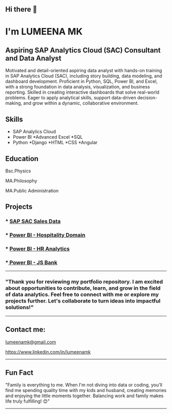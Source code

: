 ## Hi there 👋

<!--
**lumeenabdul/lumeenabdul** is a ✨ _special_ ✨ repository because its `README.md` (this file) appears on your GitHub profile.

Here are some ideas to get you started:

- 🔭 I’m currently working on ...
- 🌱 I’m currently learning ...
- 👯 I’m looking to collaborate on ...
- 🤔 I’m looking for help with ...
- 💬 Ask me about ...
- 📫 How to reach me: ...
- 😄 Pronouns: ...
- ⚡ Fun fact: ...
-->
# I'm LUMEENA MK
## Aspiring SAP Analytics Cloud (SAC) Consultant and Data Analyst
 
Motivated and detail-oriented aspiring data analyst with hands-on training in SAP Analytics Cloud (SAC), including story building, data modeling, and dashboard development. Proficient in Python, SQL, Power BI, and Excel, with a strong foundation in data analysis, visualization, and business reporting. Skilled in creating interactive dashboards that solve real-world problems. Eager to apply analytical skills, support data-driven decision-making, and grow within a dynamic, collaborative environment.



## Skills
* SAP Analylics Cloud 
* Power BI  *Advanced Excel  *SQL  
* Python  *Django  *HTML  *CSS  *Angular
## Education 
Bsc.Physics   

MA.Philosophy

MA.Public Administration 

## Projects

### * <a href="https://github.com/lumeenabdul/SAP-SAC-Project.git"> SAP SAC Sales Data </a>
### * <a href="https://github.com/lumeenabdul/Hotel-Insights-Power-BI.git"> Power BI - Hospitality Domain </a>

### * <a href="https://github.com/lumeenabdul/HR-analytics-PowerBI.git">  Power BI - HR Analytics  </a>
### *<a href="https://github.com/lumeenabdul/JS-Bank-dashboard.git">  Power BI - JS Bank  </a> 
 

---

### "Thank you for reviewing my portfolio repository. I am excited about opportunities to contribute, learn, and grow in the field of data analytics. Feel free to connect with me or explore my projects further. Let's collaborate to turn ideas into impactful solutions!"


---

## Contact me:

lumeenamk@gmail.com

https://www.linkedin.com/in/lumeenamk


---



## Fun Fact

"Family is everything to me. When I'm not diving into data or coding, you’ll find me spending quality time with my kids and husband, creating memories and enjoying the little moments together. Balancing work and family makes life truly fulfilling! 😊"



------
